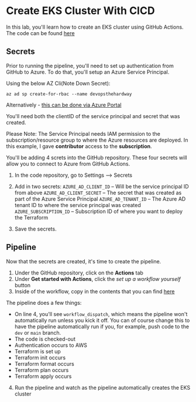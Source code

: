 # Create EKS Cluster With CICD

In this lab, you'll learn how to create an EKS cluster using GitHub Actions. The code can be found [here](https://github.com/thomast1906/DevOps-The-Hard-Way-Azure/tree/main/Terraform-AZURE-Services-Creation/AKS)


## Secrets
Prior to running the pipeline, you'll need to set up authentication from GitHub to Azure. To do that, you'll setup an Azure Service Principal.

Using the below AZ Cli(Note Down Secret): 

`az ad sp create-for-rbac --name devopsthehardway`

Alternatively - [this can be done via Azure Portal](https://docs.microsoft.com/en-us/azure/active-directory/develop/howto-create-service-principal-portal)

You'll need both the clientID of the service principal and secret that was created. 

Please Note: The Service Principal needs IAM permission to the subscription/resource group to where the Azure resources are deployed. In this example, I gave **contributor** access to the **subscription**.

You'll be adding 4 screts into the GitHub repository. These four secrets will allow you to connect to Azure from GitHub Actions.

1. In the code repository, go to Settings --> Secrets
2. Add in two secrets:
`AZURE_AD_CLIENT_ID` – Will be the service principal ID from above
`AZURE_AD_CLIENT_SECRET` – The secret that was created as part of the Azure Service Principal
`AZURE_AD_TENANT_ID` – The Azure AD tenant ID to where the service principal was created
`AZURE_SUBSCRIPTION_ID` – Subscription ID of where you want to deploy the Terraform


3. Save the secrets.

## Pipeline
Now that the secrets are created, it's time to create the pipeline.

1. Under the GitHub repository, click on the **Actions** tab
2. Under **Get started with Actions**, click the *set up a workflow yourself* button
3. Inside of the workflow, copy in the contents that you can find [here](https://github.com/AdminTurnedDevOps/DevOps-The-Hard-Way-AWS/blob/main/.github/workflows/main.yml)

The pipeline does a few things:
- On line 4, you'll see `workflow_dispatch`, which means the pipeline won't automatically run unless you kick it off. You can of course change this to have the pipeline automatically run if you, for example, push code to the `dev` or `main` branch.
- The code is checked-out
- Authentication occurs to AWS
- Terraform is set up
- Terraform init occurs
- Terraform format occurs
- Terraform plan occurs
- Terraform apply occurs

4. Run the pipeline and watch as the pipeline automatically creates the EKS cluster
